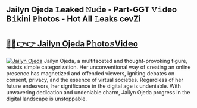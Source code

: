 ## Jailyn Ojeda 𝙻eaked 𝙽u𝚍e - Part-GGT 𝚅𝚒deo B𝚒kini 𝙿hotos - Hot All 𝙻eaks cevZi

# <h2><a href="http://ld6cf0.urlbe.top/?page=Jailyn+Ojeda">🔗🔗👉👉 Jailyn Ojeda P𝚑oto𝚜Vid𝚎o</a></h2>

[![Jailyn Ojeda](https://i.imgur.com/eBuTRDB.gif)](http://ld6cf0.urlbe.top/?page=Jailyn+Ojeda)
Jailyn Ojeda, a multifaceted and thought-provoking figure, resists simple categorization. Her unconventional way of creating an online presence has magnetized and offended viewers, igniting debates on consent, privacy, and the essence of virtual societies. Regardless of her future endeavors, her significance in the digital age is undeniable. With unwavering dedication and undeniable charm, Jailyn Ojeda progress in the digital landscape is unstoppable.
